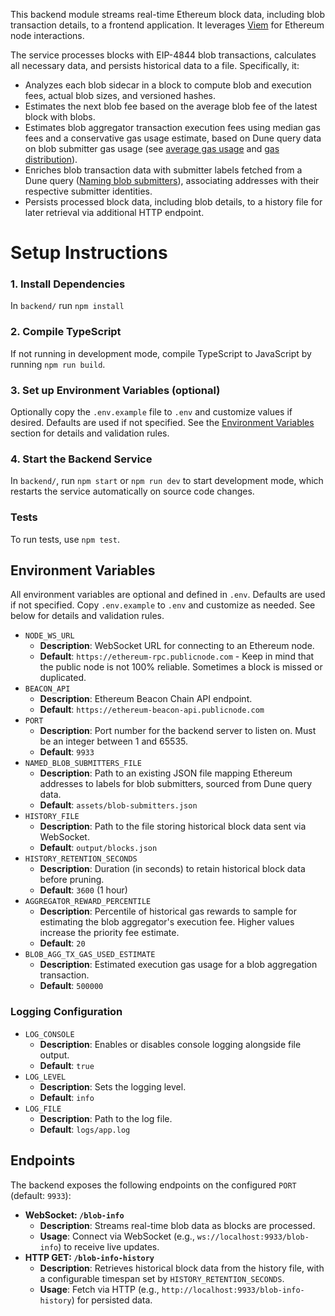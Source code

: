 This backend module streams real-time Ethereum block data, including blob transaction details, to a frontend application. 
It leverages [Viem](https://viem.sh/) for Ethereum node interactions. 

The service processes blocks with EIP-4844 blob transactions, calculates all necessary data, and persists historical data to a file. Specifically, it:
- Analyzes each blob sidecar in a block to compute blob and execution fees, actual blob sizes, and versioned hashes.
- Estimates the next blob fee based on the average blob fee of the latest block with blobs.
- Estimates blob aggregator transaction execution fees using median gas fees and a conservative gas usage estimate, based on Dune query data on blob submitter gas usage (see [average gas usage](https://dune.com/queries/4711922/7831269) and [gas distribution](https://dune.com/queries/4712158/7831324)).
- Enriches blob transaction data with submitter labels fetched from a Dune query ([Naming blob submitters](https://dune.com/queries/4706345/7822539)), associating addresses with their respective submitter identities.
- Persists processed block data, including blob details, to a history file for later retrieval via additional HTTP endpoint.

# Setup Instructions
### 1. Install Dependencies
In `backend/` run `npm install`

### 2. Compile TypeScript
If not running in development mode, compile TypeScript to JavaScript by running `npm run build`.

### 3. Set up Environment Variables (optional)
Optionally copy the `.env.example` file to `.env` and customize values if desired. Defaults are used if not specified. See the [Environment Variables](#environment-variables) section for details and validation rules.

### 4. Start the Backend Service
In `backend/`, run `npm start` or `npm run dev` to start development mode,
which restarts the service automatically on source code changes.

### Tests
To run tests, use `npm test`.

## Environment Variables
All environment variables are optional and defined in `.env`. Defaults are used if not specified. Copy `.env.example` to `.env` and customize as needed. See below for details and validation rules.

- `NODE_WS_URL`
  - **Description**: WebSocket URL for connecting to an Ethereum node.
  - **Default**: `https://ethereum-rpc.publicnode.com` - Keep in mind that the public node is not 100% reliable. Sometimes a block is missed or duplicated.
- `BEACON_API`
  - **Description**: Ethereum Beacon Chain API endpoint.
  - **Default**: `https://ethereum-beacon-api.publicnode.com`
- `PORT`
  - **Description**: Port number for the backend server to listen on. Must be an integer between 1 and 65535.
  - **Default**: `9933`
- `NAMED_BLOB_SUBMITTERS_FILE`
  - **Description**: Path to an existing JSON file mapping Ethereum addresses to labels for blob submitters, sourced from Dune query data.
  - **Default**: `assets/blob-submitters.json`
- `HISTORY_FILE`
  - **Description**: Path to the file storing historical block data sent via WebSocket.
  - **Default**: `output/blocks.json`
- `HISTORY_RETENTION_SECONDS`
  - **Description**: Duration (in seconds) to retain historical block data before pruning.
  - **Default**: `3600` (1 hour)
- `AGGREGATOR_REWARD_PERCENTILE`
  - **Description**: Percentile of historical gas rewards to sample for estimating the blob aggregator's execution fee. Higher values increase the priority fee estimate.
  - **Default**: `20`
- `BLOB_AGG_TX_GAS_USED_ESTIMATE`
  - **Description**: Estimated execution gas usage for a blob aggregation transaction.
  - **Default**: `500000`

### Logging Configuration
- `LOG_CONSOLE`
  - **Description**: Enables or disables console logging alongside file output.
  - **Default**: `true`
- `LOG_LEVEL`
  - **Description**: Sets the logging level.
  - **Default**: `info`
- `LOG_FILE`
  - **Description**: Path to the log file.
  - **Default**: `logs/app.log`

## Endpoints
The backend exposes the following endpoints on the configured `PORT` (default: `9933`):
- **WebSocket: `/blob-info`**
  - **Description**: Streams real-time blob data as blocks are processed.
  - **Usage**: Connect via WebSocket (e.g., `ws://localhost:9933/blob-info`) to receive live updates.
- **HTTP GET: `/blob-info-history`**
  - **Description**: Retrieves historical block data from the history file, with a configurable timespan set by `HISTORY_RETENTION_SECONDS`.  
  - **Usage**: Fetch via HTTP (e.g., `http://localhost:9933/blob-info-history`) for persisted data.